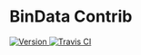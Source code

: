 # BinData Contrib

[![Version  ](https://img.shields.io/gem/v/bindata-contrib.svg)                 ](https://rubygems.org/gems/bindata-contrib)
[![Travis CI](https://img.shields.io/travis/jejepage/bindata-contrib/master.svg)](https://travis-ci.org/jejepage/bindata-contrib)
